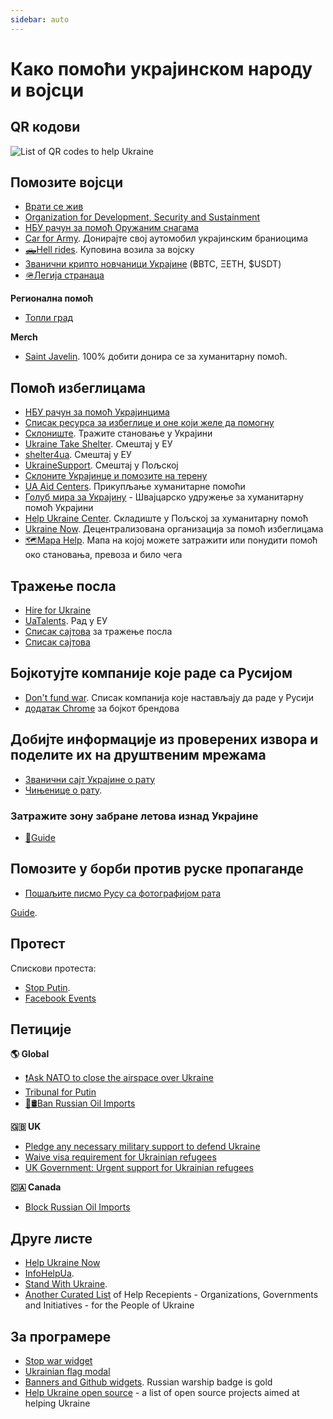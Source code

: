 ```yaml
---
sidebar: auto
---
```

# Како помоћи украјинском народу и војсци
## QR кодови
![List of QR codes to help Ukraine](https://cdn.earthroulette.com/help-ukraine/QR.png)
## Помозите војсци
  - [Врати се жив](https://savelife.in.ua/en/donate/)
  - [Organization for Development, Security and Sustainment](https://odss.ee/blog/help-ukraine)
  - [НБУ рачун за помоћ Оружаним снагама](https://bank.gov.ua/en/news/all/natsionalniy-bank-vidkriv-spetsrahunok-dlya-zboru-koshtiv-na-potrebi-armiyi)
  - [Car for Army](https://www.carforarmy.in.ua/). Донирајте свој аутомобил украјинским браниоцима
  - [🛻Hell rides](https://pekelnitachky.com/en). Куповина возила за војску
  - [Званични крипто новчаници Украјине](https://twitter.com/Ukraine/status/1497594592438497282) (฿BTC, ΞETH, $USDT)
  - [🪖Легија странаца](https://www.ukrinform.net/rubric-ato/3415272-how-to-join-international-legion-to-defend-ukraine-algorithm.html)


**Регионална помоћ**
- [Топли град](https://warm.if.ua/uk/projects/support_for_the_territorial_defense_forces)

**Merch**
- [Saint Javelin](https://www.saintjavelin.com/). 100% добити донира се за хуманитарну помоћ.

## Помоћ избеглицама
- [НБУ рачун за помоћ Украјинцима](https://bank.gov.ua/en/news/all/natsionalniy-bank-vidkriv-rahunok-dlya-gumanitarnoyi-dopomogi-ukrayintsyam-postrajdalim-vid-rosiyskoyi-agresiyi)
- [Списак ресурса за избеглице и оне који желе да помогну](https://docs.google.com/document/d/e/2PACX-1vTjRW9pjBPA9lBjZDm6FOH1EXrxRMrnHkYnkjdZ15DjEUamyOd3nNVW47jyBHo5rKHcvF73xbmURthV/pub)
- [Склониште](https://prykhystok.in.ua/). Тражите становање у Украјини
- [Ukraine Take Shelter](https://www.ukrainetakeshelter.com/). Смештај у ЕУ
- [shelter4ua](https://www.shelter4ua.com/ua). Смештај у ЕУ
- [UkraineSupport](https://ukrainesupport.net/uk/). Смештај у Пољској
- [Склоните Украјинце и помозите на терену](https://supportukrainenow.org/refuge-for-ukrainians)
- [UA Aid Centers](https://ua-aid-centers.com/). Прикупљање хуманитарне помоћи
- [Голуб мира за Украјину](https://www.doveofpeace.ch/uk) - Швајцарско удружење за хуманитарну помоћ Украјини
- [Help Ukraine Center](https://helpukraine.center/). Складиште у Пољској за хуманитарну помоћ
- [Ukraine Now](https://www.ukrainenow.org/#googtrans(uk|en)). Децентрализована организација за помоћ избеглицама
- [🗺️Mapa Help](https://mapahelp.me/). Мапа на којој можете затражити или понудити помоћ око становања, превоза и било чега

## Тражење посла
- [Hire for Ukraine](https://hireforukraine.org/)
- [UaTalents](https://www.uatalents.com/). Рад у ЕУ
- [Списак сајтова](https://hireforukraine.org/helpful-resources) за тражење посла
- [Списак сајтова](https://infohelpua.com/#job)

## Бојкотујте компаније које раде са Русијом
- [Don't fund war](https://www.dontfundwar.com/). Списак компанија које настављају да раде у Русији
- [додатак Chrome](https://github.com/petrussola/boycott-brands-supporting-war) за бојкот брендова

## Добијте информације из проверених извора и поделите их на друштвеним мрежама
- [Званични сајт Украјине о рату](https://war.ukraine.ua/)
- [Чињенице о рату](https://www.weareukraine.info/).
### Затражите зону забране летова изнад Украјине
- [📃Guide](https://supportukrainenow.org/post-on-social-media/post-1-request-no-fly-zone)


## Помозите у борби против руске пропаганде
- [Пошаљите писмо Русу са фотографијом рата](https://mail2ru.org/)

[Guide](https://arriven.github.io/db1000n/).


## Протест
Cпискови протеста:
- [Stop Putin](https://www.stopputin.net/).
- [Facebook Events](https://www.facebook.com/search/events/?q=ukraine)


## Петиције
**🌎 Global**
- [❗Ask NATO to close the airspace over Ukraine](https://www.openpetition.eu/petition/online/people-around-the-world-ask-nato-to-close-the-airspace-over-ukraine)
- [Tribunal for Putin](https://secure.avaaz.org/campaign/en/prosecute_putin_loc/?twi)
- [🚫🛢️Ban Russian Oil Imports](https://www.change.org/p/president-biden-ban-russian-oil-import-stop-the-war)

**🇬🇧 UK**
- [Pledge any necessary military support to defend Ukraine](https://petition.parliament.uk/petitions/607314)
- [Waive visa requirement for Ukrainian refugees](https://petition.parliament.uk/petitions/609530)
- [UK Government: Urgent support for Ukrainian refugees](https://www.change.org/p/10downingstreet-urgent-support-for-ukrainian-refugees)

**🇨🇦 Canada**
- [Block Russian Oil Imports](https://www.albertainstitute.ca/stand_with_ukraine_and_block_russian_oil)

## Друге листе
- [Help Ukraine Now](https://helpukrainenow.info/)
- [InfoHelpUa](https://infohelpua.com/).
- [Stand With Ukraine](https://standforukraine.com/).
- [Another Curated List](https://github.com/dkuznetsov/help-ukraine) of Help Recepients - Organizations, Governments and Initiatives - for the People of Ukraine

## За програмере
- [Stop war widget](https://github.com/ukraine-not-war/stop-war)
- [Ukrainian flag modal](https://github.com/hejny/Ukraine)
- [Banners and Github widgets](https://github.com/vshymanskyy/StandWithUkraine). Russian warship badge is gold
- [Help Ukraine open source](https://github.com/petrussola/help-ukraine-open-source) - a list of open source projects aimed at helping Ukraine
